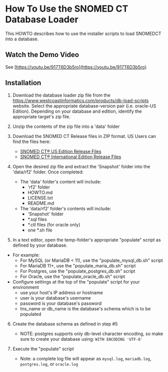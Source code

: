 # How To Use the SNOMED CT Database Loader
This HOWTO describes how to use the installer scripts to load SNOMEDCT into a database.

## Watch the Demo Video

See [https://youtu.be/917T6D3b5ro](https://youtu.be/917T6D3b5ro)

## Installation
1.  Download the database loader zip file from the https://www.westcoastinformatics.com/products/db-load-scripts website. Select the appropriate database-version pair (i.e. oracle-US Edition). Depending on your database and edition, identify the appropriate target's zip file.

2.  Unzip the contents of the zip file into a 'data' folder

3.  Download the SNOMED CT Release files in ZIP format. US Users can find the files here: 
	* [SNOMED CT® US Edition Release Files](https://www.nlm.nih.gov/healthit/snomedct/us_edition.html)
    * [SNOMED CT® International Edition Release Files](https://www.nlm.nih.gov/healthit/snomedct/international.html)

4.  Open the desired zip file and extract the 'Snapshot' folder into the 'data/rf2' folder. Once completed:
	* The 'data' folder's content will include:
		- 'rf2' folder
		- HOWTO.md
		- LICENSE.txt
		- README.md
	* The 'data/rf2' folder's contents will include:
		- 'Snapshot' folder
		- *.sql files
		- *.ctl files (for oracle only)
		- one *.sh file

5.	In a text editor, open the temp-folder's appropriate "populate" script as defined by your database. 
   * For example:
       - For MySQL (or MariaDB < 11), use the "populate_mysql_db.sh" script
       - For MariaDB 11+, use the "populate_maria_db.sh" script
       - For Postgres, use the "populate_postgres_db.sh" script
       - For Oracle, use the "populate_oracle_db.sh" script
   * Configure settings at the top of the "populate" script for your environment
       - use your host's IP address or hostname
       - user is your database's username
       - password is your database's password
       - tns_name or db_name is the database's schema which is to be populated

6.  Create the database schema as defined in step #5

    * NOTE: postgres supports only db-level character encoding, so make sure to create your database using: `WITH ENCODING 'UTF-8'`


7.	Execute the "populate" script
	* Note: a complete log file will appear as `mysql.log`, `mariadb.log`, `postgres.log`, or `oracle.log`
